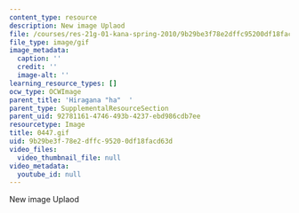 ```yaml
---
content_type: resource
description: New image Uplaod
file: /courses/res-21g-01-kana-spring-2010/9b29be3f78e2dffc95200df18facd63d_0447.gif
file_type: image/gif
image_metadata:
  caption: ''
  credit: ''
  image-alt: ''
learning_resource_types: []
ocw_type: OCWImage
parent_title: 'Hiragana "ha"  '
parent_type: SupplementalResourceSection
parent_uid: 92781161-4746-493b-4237-ebd986cdb7ee
resourcetype: Image
title: 0447.gif
uid: 9b29be3f-78e2-dffc-9520-0df18facd63d
video_files:
  video_thumbnail_file: null
video_metadata:
  youtube_id: null
---
```

New image Uplaod

